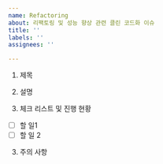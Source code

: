 ```yaml
---
name: Refactoring
about: 리팩토링 및 성능 향상 관련 클린 코드화 이슈
title: ''
labels: ''
assignees: ''

---
```


1. 제목

2. 설명

3. 체크 리스트 및 진행 현황
- [ ] 할 일1
- [ ] 할 일 2

3. 주의 사항
